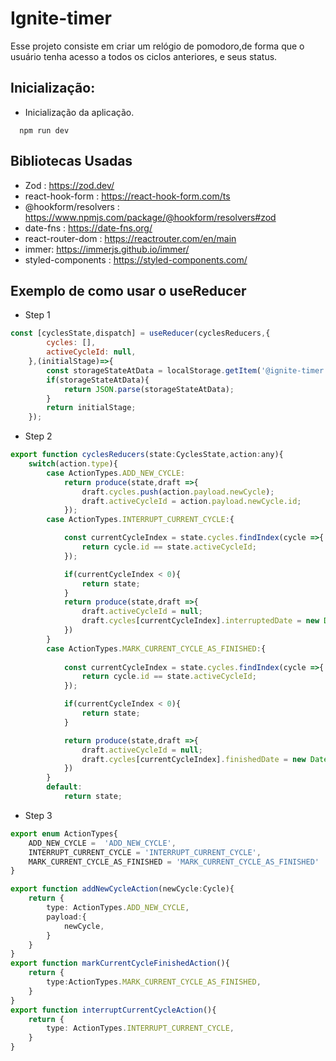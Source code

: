 # Ignite-timer

Esse projeto consiste em criar um relógio de pomodoro,de forma que o usuário tenha acesso a todos os ciclos anteriores, e seus status.



## Inicialização:
- Inicialização da aplicação.
```
  npm run dev
```
## Bibliotecas Usadas

- Zod : https://zod.dev/
- react-hook-form : https://react-hook-form.com/ts
- @hookform/resolvers : https://www.npmjs.com/package/@hookform/resolvers#zod
- date-fns : https://date-fns.org/
- react-router-dom : https://reactrouter.com/en/main
- immer: https://immerjs.github.io/immer/
- styled-components : https://styled-components.com/

## Exemplo de como usar o useReducer

- Step 1
```js
const [cyclesState,dispatch] = useReducer(cyclesReducers,{
        cycles: [],
        activeCycleId: null,
    },(initialStage)=>{
        const storageStateAtData = localStorage.getItem('@ignite-timer:cycle-state-1.0.0');
        if(storageStateAtData){
            return JSON.parse(storageStateAtData);
        }
        return initialStage;
    });
```
- Step 2

```js
export function cyclesReducers(state:CyclesState,action:any){
    switch(action.type){
        case ActionTypes.ADD_NEW_CYCLE:
            return produce(state,draft =>{
                draft.cycles.push(action.payload.newCycle);
                draft.activeCycleId = action.payload.newCycle.id;
            });
        case ActionTypes.INTERRUPT_CURRENT_CYCLE:{

            const currentCycleIndex = state.cycles.findIndex(cycle =>{
                return cycle.id == state.activeCycleId;
            });

            if(currentCycleIndex < 0){
                return state;
            }
            return produce(state,draft =>{
                draft.activeCycleId = null;
                draft.cycles[currentCycleIndex].interruptedDate = new Date();
            })
        }
        case ActionTypes.MARK_CURRENT_CYCLE_AS_FINISHED:{
      
            const currentCycleIndex = state.cycles.findIndex(cycle =>{
                return cycle.id == state.activeCycleId;
            });

            if(currentCycleIndex < 0){
                return state;
            }

            return produce(state,draft =>{
                draft.activeCycleId = null;
                draft.cycles[currentCycleIndex].finishedDate = new Date();
            })
        }
        default:
            return state;
```

- Step 3

```ts
export enum ActionTypes{
    ADD_NEW_CYCLE =  'ADD_NEW_CYCLE',
    INTERRUPT_CURRENT_CYCLE = 'INTERRUPT_CURRENT_CYCLE',
    MARK_CURRENT_CYCLE_AS_FINISHED = 'MARK_CURRENT_CYCLE_AS_FINISHED'
}

export function addNewCycleAction(newCycle:Cycle){
    return {
        type: ActionTypes.ADD_NEW_CYCLE,
        payload:{
            newCycle,
        }
    }
}
export function markCurrentCycleFinishedAction(){
    return {
        type:ActionTypes.MARK_CURRENT_CYCLE_AS_FINISHED,
    }
}
export function interruptCurrentCycleAction(){
    return {
        type: ActionTypes.INTERRUPT_CURRENT_CYCLE,
    }
}
```
